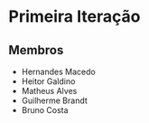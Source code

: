 # Primeira Iteração

## Membros

- Hernandes Macedo
- Heitor Galdino
- Matheus Alves
- Guilherme Brandt
- Bruno Costa
